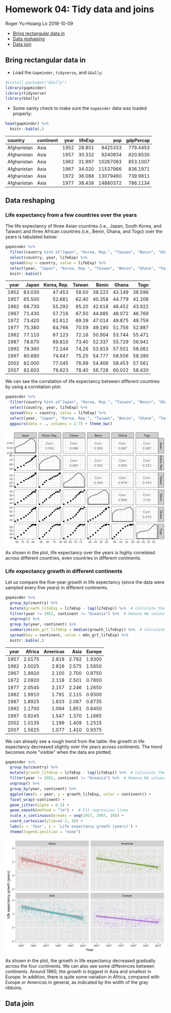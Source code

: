 Homework 04: Tidy data and joins
================
Roger Yu-Hsiang Lo
2018-10-09

-   [Bring rectangular data in](#bring-rectangular-data-in)
-   [Data reshaping](#data-reshaping)
-   [Data join](#data-join)

Bring rectangular data in
-------------------------

-   Load the `Gapminder`, `tidyverse`, and `GGally`:

``` r
#install.packages("GGally")
library(gapminder)
library(tidyverse)
library(GGally)
```

-   Some sanity check to make sure the `Gapminder` data was loaded properly:

``` r
head(gapminder) %>%
  knitr::kable(.)
```

| country     | continent |  year|  lifeExp|       pop|  gdpPercap|
|:------------|:----------|-----:|--------:|---------:|----------:|
| Afghanistan | Asia      |  1952|   28.801|   8425333|   779.4453|
| Afghanistan | Asia      |  1957|   30.332|   9240934|   820.8530|
| Afghanistan | Asia      |  1962|   31.997|  10267083|   853.1007|
| Afghanistan | Asia      |  1967|   34.020|  11537966|   836.1971|
| Afghanistan | Asia      |  1972|   36.088|  13079460|   739.9811|
| Afghanistan | Asia      |  1977|   38.438|  14880372|   786.1134|

Data reshaping
--------------

### Life expectancy from a few countries over the years

The life expectancy of three Asian countries (i.e., Japan, South Korea, and Taiwan) and three African countries (i.e., Benin, Ghana, and Togo) over the years is tabulated below:

``` r
gapminder %>%
  filter(country %in% c("Japan", "Korea, Rep.", "Taiwan", "Benin", "Ghana", "Togo")) %>%
  select(country, year, lifeExp) %>%
  spread(key = country, value = lifeExp) %>%
  select(year, "Japan", "Korea, Rep.", "Taiwan", "Benin", "Ghana", "Togo") %>%  # Reorder the columns
  knitr::kable()
```

|  year|   Japan|  Korea, Rep.|  Taiwan|   Benin|   Ghana|    Togo|
|-----:|-------:|------------:|-------:|-------:|-------:|-------:|
|  1952|  63.030|       47.453|   58.50|  38.223|  43.149|  38.596|
|  1957|  65.500|       52.681|   62.40|  40.358|  44.779|  41.208|
|  1962|  68.730|       55.292|   65.20|  42.618|  46.452|  43.922|
|  1967|  71.430|       57.716|   67.50|  44.885|  48.072|  46.769|
|  1972|  73.420|       62.612|   69.39|  47.014|  49.875|  49.759|
|  1977|  75.380|       64.766|   70.59|  49.190|  51.756|  52.887|
|  1982|  77.110|       67.123|   72.16|  50.904|  53.744|  55.471|
|  1987|  78.670|       69.810|   73.40|  52.337|  55.729|  56.941|
|  1992|  79.360|       72.244|   74.26|  53.919|  57.501|  58.061|
|  1997|  80.690|       74.647|   75.25|  54.777|  58.556|  58.390|
|  2002|  82.000|       77.045|   76.99|  54.406|  58.453|  57.561|
|  2007|  82.603|       78.623|   78.40|  56.728|  60.022|  58.420|

We can see the correlation of life expectancy between different countries by using a correlation plot:

``` r
gapminder %>%
  filter(country %in% c("Japan", "Korea, Rep.", "Taiwan", "Benin", "Ghana", "Togo")) %>%
  select(country, year, lifeExp) %>%
  spread(key = country, value = lifeExp) %>%
  select(year, "Japan", "Korea, Rep.", "Taiwan", "Benin", "Ghana", "Togo") %>%
  ggpairs(data = ., columns = 2:7) + theme_bw()
```

<img src="homework_04_Tidy_data_and_joins_files/figure-markdown_github/unnamed-chunk-4-1.png" style="display: block; margin: auto;" />

As shown in the plot, life expectancy over the years is highly correlated across different countries, even countries in different continents.

### Life expectancy growth in different continents

Let us compare the five-year growth in life expectancy (since the data were sampled every five years) in different continents.

``` r
gapminder %>%
  group_by(country) %>%
  mutate(growth_lifeExp = lifeExp - lag(lifeExp)) %>%  # Calculate the growth compared to the previous year
  filter(year != 1952, continent != "Oceania") %>%  # Remove NA values and data from Oceania
  ungroup() %>%
  group_by(year, continent) %>%
  summarize(mdn_grt_lifeExp = median(growth_lifeExp)) %>%  # Calculate the median
  spread(key = continent, value = mdn_grt_lifeExp) %>%
  knitr::kable(.)
```

|  year|  Africa|  Americas|   Asia|  Europe|
|-----:|-------:|---------:|------:|-------:|
|  1957|  2.0175|     2.819|  2.782|  1.9300|
|  1962|  2.0025|     2.816|  2.575|  1.5650|
|  1967|  1.9920|     2.100|  2.700|  0.9750|
|  1972|  2.0920|     2.118|  2.501|  0.7800|
|  1977|  2.0545|     2.157|  2.246|  1.2650|
|  1982|  1.9910|     1.791|  2.115|  0.9300|
|  1987|  1.8925|     1.633|  2.087|  0.8735|
|  1992|  1.1700|     1.094|  1.851|  0.8450|
|  1997|  0.9245|     1.547|  1.370|  1.1665|
|  2002|  1.0135|     1.199|  1.409|  1.2515|
|  2007|  1.5625|     1.077|  1.410|  0.9375|

We can already see a rough trend from the table: the growth in life expectancy decreased slightly over the years across continents. The trend becomes more "visible" when the data are plotted.

``` r
gapminder %>%
  group_by(country) %>%
  mutate(growth_lifeExp = lifeExp - lag(lifeExp)) %>%  # Calculate the growth compared to the previous year
  filter(year != 1952, continent != "Oceania") %>%  # Remove NA values and data from Oceania
  ungroup() %>%
  group_by(year, continent) %>%
  ggplot(aes(x = year, y = growth_lifeExp, color = continent)) +
  facet_wrap(~continent) + 
  geom_jitter(alpha = 0.1) +
  geom_smooth(method = "lm") +  # Fit regression lines
  scale_x_continuous(breaks = seq(1957, 2007, 10)) +
  coord_cartesian(ylim=c(-2, 4)) +
  labs(x = 'Year', y = 'Life expectancy growth (years)') +
  theme(legend.position = "none")
```

<img src="homework_04_Tidy_data_and_joins_files/figure-markdown_github/unnamed-chunk-6-1.png" style="display: block; margin: auto;" />

As shown in the plot, the growth in life expectancy decreased gradually across the four continents. We can also see some differences between continents. Around 1960, the growth is biggest in Asia and smallest in Europe. In addition, there is quite some variation in Africa, compared with Europe or Americas in general, as indicated by the width of the gray ribbons.

Data join
---------

